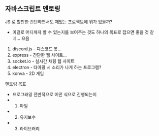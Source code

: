 ## 자바스크립트 멘토링


JS 로 할만한 간단하면서도 재밌는 프로젝트에 뭐가 있을까?
- 이걸로 어디까지 할 수 있는지를 보여주는 것도 하나의 목표로 잡으면 좋을 것 같네... 으음

1. discord.js - 디스코드 봇...
2. express - 간단한 웹 사이트...
3. socket.io - 실시간 채팅 웹 사이트
4. electron - 타이핑 시 소리가 나게 하는 프로그램?
5. konva - 2D 게임


멘토링 목표

- 프로그래밍 전반적으로 어떤 식으로 진행되는지
- 1. 파일
- 2. 유지보수
- 3. 라이브러리
